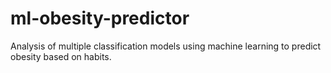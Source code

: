 # ml-obesity-predictor
Analysis of multiple classification models using machine learning to predict obesity based on habits.
